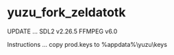 # yuzu_fork_zeldatotk

UPDATE ...
SDL2 v2.26.5
FFMPEG v6.0

Instructions ...
copy prod.keys to %appdata%\yuzu\keys
